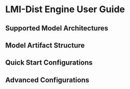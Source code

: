 # LMI-Dist Engine User Guide

## Supported Model Architectures

## Model Artifact Structure

## Quick Start Configurations

## Advanced Configurations